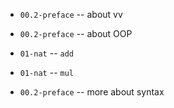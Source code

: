 - `00.2-preface` -- about vv
- `00.2-preface` -- about OOP

- `01-nat` -- `add`
- `01-nat` -- `mul`

- `00.2-preface` -- more about syntax
